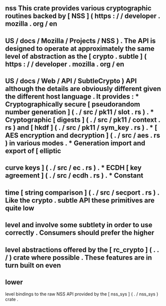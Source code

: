 #
#
nss
This
crate
provides
various
cryptographic
routines
backed
by
[
NSS
]
(
https
:
/
/
developer
.
mozilla
.
org
/
en
-
US
/
docs
/
Mozilla
/
Projects
/
NSS
)
.
The
API
is
designed
to
operate
at
approximately
the
same
level
of
abstraction
as
the
[
crypto
.
subtle
]
(
https
:
/
/
developer
.
mozilla
.
org
/
en
-
US
/
docs
/
Web
/
API
/
SubtleCrypto
)
API
although
the
details
are
obviously
different
given
the
different
host
language
.
It
provides
:
*
Cryptographically
secure
[
pseudorandom
number
generation
]
(
.
/
src
/
pk11
/
slot
.
rs
)
.
*
Cryptographic
[
digests
]
(
.
/
src
/
pk11
/
context
.
rs
)
and
[
hkdf
]
(
.
/
src
/
pk11
/
sym_key
.
rs
)
.
*
[
AES
encryption
and
decryption
]
(
.
/
src
/
aes
.
rs
)
in
various
modes
.
*
Generation
import
and
export
of
[
elliptic
-
curve
keys
]
(
.
/
src
/
ec
.
rs
)
.
*
ECDH
[
key
agreement
]
(
.
/
src
/
ecdh
.
rs
)
.
*
Constant
-
time
[
string
comparison
]
(
.
/
src
/
secport
.
rs
)
.
Like
the
crypto
.
subtle
API
these
primitives
are
quite
low
-
level
and
involve
some
subtlety
in
order
to
use
correctly
.
Consumers
should
prefer
the
higher
-
level
abstractions
offered
by
the
[
rc_crypto
]
(
.
.
/
)
crate
where
possible
.
These
features
are
in
turn
built
on
even
-
lower
-
level
bindings
to
the
raw
NSS
API
provided
by
the
[
nss_sys
]
(
.
/
nss_sys
)
crate
.

